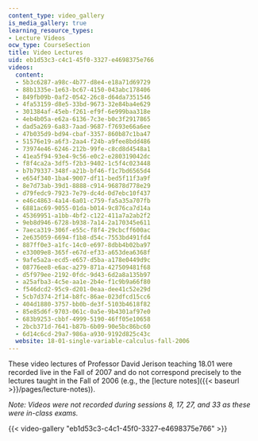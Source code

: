 ```yaml
---
content_type: video_gallery
is_media_gallery: true
learning_resource_types:
- Lecture Videos
ocw_type: CourseSection
title: Video Lectures
uid: eb1d53c3-c4c1-45f0-3327-e4698375e766
videos:
  content:
  - 5b3c6287-a98c-4b77-d8e4-e18a71d69729
  - 88b1335e-1e63-bc67-4150-043abc178406
  - 849fb09b-0af2-0542-26c8-d64da7351546
  - 4fa53159-d8e5-33bd-9673-32e84ba4e629
  - 301384af-45eb-f261-ef9f-6e999baa318e
  - 4eb4b05a-e62a-6136-7c3e-b0c3f2917865
  - dad5a269-6a83-7aad-9687-f7693e66a6ee
  - 47b035d9-bd94-cbaf-3357-860b87c1ba47
  - 51576e19-a6f3-2aa4-f24b-a9fee8bdd486
  - 73974e46-6246-212b-99fe-c8cd8d4548a1
  - 41ea5f94-93e4-9c56-e0c2-e280319042dc
  - f8f4ca2a-3df5-f2b3-9402-1c5f4c023448
  - b7b79337-348f-a21b-bf46-f1c7bd6565d4
  - e654f340-1ba4-9007-df11-bed5f11f3a9f
  - 8e7d73ab-39d1-8888-c914-96878d778e29
  - d79fedc9-7923-7e79-dc4d-0d7ebc10f437
  - e46c4863-4a14-6a01-c759-fa5a35a707fb
  - 6881ac69-9055-01da-b014-9c876ca7d14a
  - 45369951-a1bb-4bf2-c122-411a7a2ab2f2
  - 9eb8d946-6728-b938-7a14-2a170345e611
  - 7aeca319-306f-e55c-f8f4-29cbcff600ac
  - 2e635059-6694-f1b8-d54c-7553bd491fd4
  - 887ff0e3-a1fc-14c0-e697-8dbb4b02ba97
  - e33009e8-365f-e67d-ef33-a653dea6368f
  - 9afe5a2a-ecd5-e657-d5ba-a178e0449d9c
  - 08776ee8-e6ac-a279-871a-427509481f68
  - d5f979ee-2192-0fdc-9d43-6d2a8a135b97
  - a25afba3-4c5e-aa1e-2b4e-f1c9b9a66f80
  - f546dcd2-95c9-d201-0eaa-dee41c52e29d
  - 5cb7d374-2f14-b8fc-86ae-023dfcd15cc6
  - 404d1880-3757-bb0b-de3f-5103b4618f82
  - 85e85d6f-9703-061c-0a5e-9b4301af97e0
  - 683b9253-cbbf-4999-5190-46ff05e10658
  - 2bcb371d-7641-b87b-6b09-90e5bc86bc60
  - 6d14c6cd-29a7-986a-a930-9192d825c43c
  website: 18-01-single-variable-calculus-fall-2006
---
```


These video lectures of Professor David Jerison teaching 18.01 were recorded live in the Fall of 2007 and do not correspond precisely to the lectures taught in the Fall of 2006 (e.g., the [lecture notes]({{< baseurl >}}/pages/lecture-notes)).

_Note: Videos were not recorded during sessions 8, 17, 27, and 33 as these were in-class exams._

{{< video-gallery "eb1d53c3-c4c1-45f0-3327-e4698375e766" >}}


